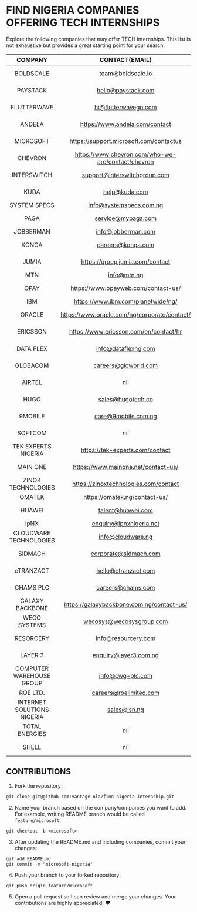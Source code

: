 # FIND NIGERIA COMPANIES OFFERING TECH INTERNSHIPS

Explore the following companies that may offer TECH internships. This list is not exhaustive but provides a great starting point for your search.

|          COMPANY           |                   CONTACT(EMAIL)                   |                                             CAREER URL                                             |
| :------------------------: | :------------------------------------------------: | :------------------------------------------------------------------------------------------------: |
|         BOLDSCALE          |                 team@boldscale.io                  |                       [BOLDSCALE CAREERS](https://www.boldscale.io/careers)                        |
|          PAYSTACK          |                 hello@paystack.com                 |                          [PAYSTACK CAREERS](https://paystack.com/careers)                          |
|        FLUTTERWAVE         |                hi@flutterwavego.com                |                     [FLUTTERWAVE CAREERS](https://flutterwave.com/ng/careers)                      |
|           ANDELA           |           https://www.andela.com/contact           |               [ANDELA CAREERS](https://andela.wd1.myworkdayjobs.com/en-US/External)                |
|         MICROSOFT          |      https://support.microsoft.com/contactus       |       [MICROSOFT CAREERS](https://careers.microsoft.com/v2/global/en/programs/students.html)       |
|          CHEVRON           | https://www.chevron.com/who-we-are/contact/chevron |                     [CHEVRON CAREERS](https://careers.chevron.com/internship)                      |
|        INTERSWITCH         |            support@interswitchgroup.com            |               [INTERSWITCH CAREERS](https://careers.interswitchgroup.com/Home/Index)               |
|            KUDA            |                   help@kuda.com                    |                              [KUDA CAREERS](https://kuda.com/careers)                              |
|        SYSTEM SPECS        |              info@systemspecs.com.ng               |                                                nil                                                 |
|            PAGA            |                 service@mypaga.com                 |                            [PAGA CAREERS](https://wearepaga.com/jobs/)                             |
|         JOBBERMAN          |                 info@jobberman.com                 |                                                nil                                                 |
|           KONGA            |                 careers@konga.com                  |                           [KONGA CAREERS](https://www.konga.com/careers)                           |
|           JUMIA            |          https://group.jumia.com/contact           |                 [JUMIA CAREERS](https://group.jumia.com/careers?location=nigeria)                  |
|            MTN             |                    info@mtn.ng                     |                             [MTN CAREERS](https://www.mtn.ng/career/)                              |
|            OPAY            |        https://www.opayweb.com/contact-us/         |                     [OPAY CAREERS](https://www.opaycheckout.com/careers.html)                      |
|            IBM             |         https://www.ibm.com/planetwide/ng/         |                       [IBM CAREERS](https://www.ibm.com/careers/internships)                       |
|           ORACLE           |    https://www.oracle.com/ng/corporate/contact/    |                [ORACLE CAREERS](https://www.oracle.com/ng/careers/students-grads/)                 |
|          ERICSSON          |       https://www.ericsson.com/en/contact/hr       |                      [ERICSSON CAREERS](https://www.ericsson.com/en/careers)                       |
|         DATA FLEX          |                info@dataflexng.com                 |                     [DATA FLEX CAREERS](https://dataflexng.com/about/careers/)                     |
|          GLOBACOM          |                careers@gloworld.com                |                      [GLOBACOM CAREERS](https://www.gloworld.com/ng/careers)                       |
|           AIRTEL           |                        nil                         |                         [AIRTEL CAREERS](https://www.airtel.com.ng/career)                         |
|            HUGO            |                 sales@hugotech.co                  |                            [HUGO CAREERS](https://hugotech.co/careers/)                            |
|          9MOBILE           |                care@9mobile.com.ng                 |                         [9MOBILE CAREERS](https://careers.9mobile.com.ng/)                         |
|          SOFTCOM           |                        nil                         |                         [SOFTCOM CAREERS](https://careers.9mobile.com.ng/)                         |
|    TEK EXPERTS NIGERIA     |          https://tek-experts.com/contact           |                   [TEK EXPERTS CAREERS](https://careers.tek-experts.com/nigeria)                   |
|          MAIN ONE          |        https://www.mainone.net/contact-us/         |                          [MAIN ONE CAREERS](https://career.mainone.net/)                           |
|     ZINOK TECHNOLOGIES     |       https://zinoxtechnologies.com/contact        |                                                nil                                                 |
|           OMATEK           |           https://omatek.ng/contact-us/            |                                                nil                                                 |
|           HUAWEI           |                 talent@huawei.com                  |                            [HUAWEI CAREERS](https://career.huawei.com/)                            |
|            ipNX            |              enquiry@ipnxnigeria.net               |                          [iPNX CAREERS](https://careers.ipnxnigeria.net/)                          |
|   CLOUDWARE TECHNOLOGIES   |                 info@cloudware.ng                  |                    [CLOUDWARE CAREERS](https://cloudware.ng/about-us/careers/)                     |
|          SIDMACH           |               corporate@sidmach.com                |                          [SIDMACH CAREERS](https://sidmach.com/careers/)                           |
|         eTRANZACT          |                hello@etranzact.com                 |                        [eTRANZACT CAREERS](https://etranzact.com/#/careers)                        |
|         CHAMS PLC          |                 careers@chams.com                  |                          [CHAMS CAREEERS](https://chamsplc.com/careers/)                           |
|      GALAXY BACKBONE       |     https://galaxybackbone.com.ng/contact-us/      |                     [GALAXY BACKBONE](https://galaxybackbone.com.ng/careers/)                      |
|        WECO SYSTEMS        |              wecosys@wecosysgroup.com              |                           [WECO CAREERS](https://wecosysgroup.com/jobs/)                           |
|         RESORCERY          |                info@resourcery.com                 |            [RESOURCERY CAREERS](https://resourcery.com/resourcery-internship-program/)             |
|          LAYER 3           |               enquiry@layer3.com.ng                |                          [LAYER 3 CAREERS](https://www.layer3.ng/career/)                          |
|  COMPUTER WAREHOUSE GROUP  |                  info@cwg-plc.com                  |                            [CWP CAREERS](https://cwg-plc.com/careers/)                             |
|          ROE LTD.          |               careers@roelimited.com               |                 [ROE CAREERS](https://www.roelimited.com/index2a9c.html?page_id=9)                 |
| INTERNET SOLUTIONS NIGERIA |                    sales@isn.ng                    |                                [ISN CAREERS](https://isn.ng/jobs/)                                 |
|       TOTAL ENERGIES       |                        nil                         |                 [TOTAL CAREERS](https://totalenergies.avature.net/en_US/careers/)                  |
|           SHELL            |                        nil                         | [SHELL CAREERS](https://www.shell.com.ng/careers/students-and-graduates/assessed-internships.html) |

## CONTRIBUTIONS

1.  Fork the repository :

```shell
git clone git@github.com:vantage-ola/find-nigeria-internship.git
```

2.  Name your branch based on the company/companies you want to add. For example, writing README branch would be called `feature/microsoft`:

```shell
git checkout -b <microsoft>
```

3.  After updating the README.md and including companies, commit your changes:

```shell
git add README.md
git commit -m "microsoft-nigeria"
```

4.  Push your branch to your forked repository:

```shell
git push origin feature/microsoft
```

5.  Open a pull request so I can review and merge your changes. Your contributions are highly appreciated! ❤️
